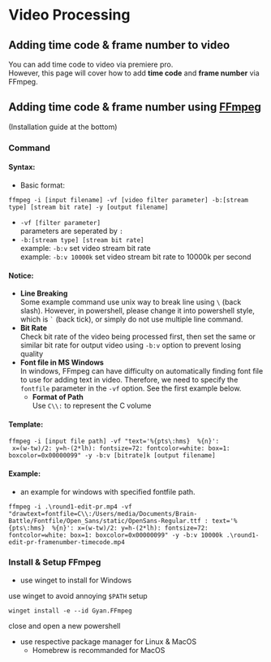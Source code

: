 # Video Processing
## Adding time code & frame number to video
You can add time code to video via premiere pro.  
However, this page will cover how to add **time code** and **frame number** via FFmpeg.
## Adding time code & frame number using [FFmpeg](https://ffmpeg.org/)
(Installation guide at the bottom)
### Command
#### Syntax:
- Basic format:
```
ffmpeg -i [input filename] -vf [video filter parameter] -b:[stream type] [stream bit rate] -y [output filename]
```
- `-vf [filter parameter]`  
parameters are seperated by `:`  
- `-b:[stream type] [stream bit rate]`  
example: `-b:v` set video stream bit rate  
example: `-b:v 10000k` set video stream bit rate to 10000k per second

#### Notice:
- **Line Breaking**  
Some example command use unix way to break line using ` \ ` (back slash). However, in powershell, please change it into powershell style, which is `` ` `` (back tick), or simply do not use multiple line command.
- **Bit Rate**  
Check bit rate of the video being processed first, then set the same or similar bit rate for output video using `-b:v` option to prevent losing quality
- **Font file in MS Windows**  
In windows, FFmpeg can have difficulty on automatically finding font file to use for adding text in video. Therefore, we need to specify the `fontfile` parameter in the `-vf` option. See the first example below.
	- **Format of Path**  
Use `C\\:` to represent the C volume 
#### Template:
```
ffmpeg -i [input file path] -vf "text='%{pts\:hms}  %{n}': 
 x=(w-tw)/2: y=h-(2*lh): fontsize=72: fontcolor=white: box=1: 
boxcolor=0x00000099" -y -b:v [bitrate]k [output filename]
```
#### Example:
- an example for windows with specified fontfile path.
```
ffmpeg -i .\round1-edit-pr.mp4 -vf "drawtext=fontfile=C\\:/Users/media/Documents/Brain-Battle/Fontfile/Open_Sans/static/OpenSans-Regular.ttf : text='%{pts\:hms}  %{n}': x=(w-tw)/2: y=h-(2*lh): fontsize=72: fontcolor=white: box=1: boxcolor=0x00000099" -y -b:v 10000k .\round1-edit-pr-framenumber-timecode.mp4
```


### Install & Setup FFmpeg
- use winget to install for Windows

use winget to avoid annoying `$PATH` setup
```
winget install -e --id Gyan.FFmpeg
```
close and open a new powershell
- use respective package manager for Linux & MacOS
	- Homebrew is recommanded for MacOS
